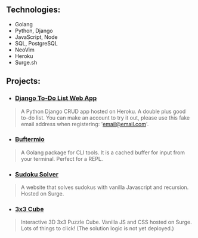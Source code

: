 ## Technologies:
- Golang
- Python, Django
- JavaScript, Node
- SQL, PostgreSQL
- NeoVim
- Heroku
- Surge.sh

## Projects:
- ### [Django To-Do List Web App](https://django-todos-7caa0bc186c8.herokuapp.com/)
> A Python Django CRUD app hosted on Heroku. A double plus good to-do list. You can make an account to try it out, please use this fake email address  when registering: 'email@email.com'.
- ### [Buftermio](https://pkg.go.dev/github.com/skovranek/buftermio)
> A Golang package for CLI tools. It is a cached buffer for input from your terminal. Perfect for a REPL.
- ### [Sudoku Solver](https://sudokus.surge.sh/)
> A website that solves sudokus with vanilla Javascript and recursion. Hosted on Surge.
- ### [3x3 Cube](https://cubes.surge.sh/)
> Interactive 3D 3x3 Puzzle Cube. Vanilla JS and CSS hosted on Surge. Lots of things to click! (The solution logic is not yet deployed.)
